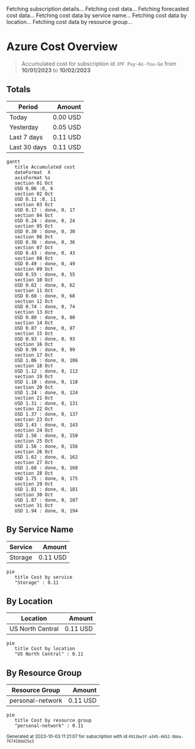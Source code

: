Fetching subscription details...
Fetching cost data...
Fetching forecasted cost data...
Fetching cost data by service name...
Fetching cost data by location...
Fetching cost data by resource group...
# Azure Cost Overview

> Accumulated cost for subscription id `JPF Pay-As-You-Go` from **10/01/2023** to **10/02/2023**

## Totals

|Period|Amount|
|---|---:|
|Today|0.00 USD|
|Yesterday|0.05 USD|
|Last 7 days|0.11 USD|
|Last 30 days|0.11 USD|

```mermaid
gantt
   title Accumulated cost
   dateFormat  X
   axisFormat %s
   section 01 Oct
   USD 0.06 :0, 6
   section 02 Oct
   USD 0.11 :0, 11
   section 03 Oct
   USD 0.17 : done, 0, 17
   section 04 Oct
   USD 0.24 : done, 0, 24
   section 05 Oct
   USD 0.30 : done, 0, 30
   section 06 Oct
   USD 0.36 : done, 0, 36
   section 07 Oct
   USD 0.43 : done, 0, 43
   section 08 Oct
   USD 0.49 : done, 0, 49
   section 09 Oct
   USD 0.55 : done, 0, 55
   section 10 Oct
   USD 0.62 : done, 0, 62
   section 11 Oct
   USD 0.68 : done, 0, 68
   section 12 Oct
   USD 0.74 : done, 0, 74
   section 13 Oct
   USD 0.80 : done, 0, 80
   section 14 Oct
   USD 0.87 : done, 0, 87
   section 15 Oct
   USD 0.93 : done, 0, 93
   section 16 Oct
   USD 0.99 : done, 0, 99
   section 17 Oct
   USD 1.06 : done, 0, 106
   section 18 Oct
   USD 1.12 : done, 0, 112
   section 19 Oct
   USD 1.18 : done, 0, 118
   section 20 Oct
   USD 1.24 : done, 0, 124
   section 21 Oct
   USD 1.31 : done, 0, 131
   section 22 Oct
   USD 1.37 : done, 0, 137
   section 23 Oct
   USD 1.43 : done, 0, 143
   section 24 Oct
   USD 1.50 : done, 0, 150
   section 25 Oct
   USD 1.56 : done, 0, 156
   section 26 Oct
   USD 1.62 : done, 0, 162
   section 27 Oct
   USD 1.68 : done, 0, 168
   section 28 Oct
   USD 1.75 : done, 0, 175
   section 29 Oct
   USD 1.81 : done, 0, 181
   section 30 Oct
   USD 1.87 : done, 0, 187
   section 31 Oct
   USD 1.94 : done, 0, 194
```

## By Service Name

|Service|Amount|
|---|---:|
|Storage|0.11 USD|

```mermaid
pie
   title Cost by service
   "Storage" : 0.11
```

## By Location

|Location|Amount|
|---|---:|
|US North Central|0.11 USD|

```mermaid
pie
   title Cost by location
   "US North Central" : 0.11
```

## By Resource Group

|Resource Group|Amount|
|---|---:|
|personal-network|0.11 USD|

```mermaid
pie
   title Cost by resource group
   "personal-network" : 0.11
```

<sup>Generated at 2023-10-03 11:21:07 for subscription with id `4913be3f-a345-4652-9bba-767418dd25e3`</sup>

